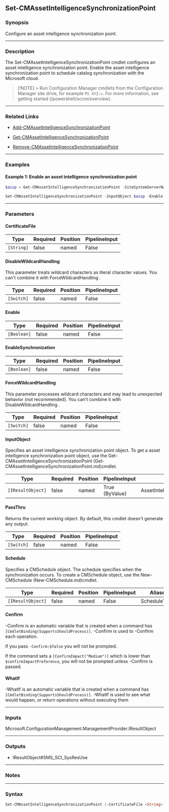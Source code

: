 Set-CMAssetIntelligenceSynchronizationPoint
-------------------------------------------




### Synopsis
Configure an asset intelligence synchronization point.



---


### Description

The Set-CMAssetIntelligenceSynchronizationPoint cmdlet configures an asset intelligence synchronization point. Enable the asset intelligence synchronization point to schedule catalog synchronization with the Microsoft cloud.



> [!NOTE] > Run Configuration Manager cmdlets from the Configuration Manager site drive, for example `PS XYZ:>`. For more information, see getting started (/powershell/sccm/overview).



---


### Related Links
* [Add-CMAssetIntelligenceSynchronizationPoint](Add-CMAssetIntelligenceSynchronizationPoint)



* [Get-CMAssetIntelligenceSynchronizationPoint](Get-CMAssetIntelligenceSynchronizationPoint)



* [Remove-CMAssetIntelligenceSynchronizationPoint](Remove-CMAssetIntelligenceSynchronizationPoint)





---


### Examples
#### Example 1: Enable an asset intelligence synchronization point
```PowerShell
$aisp = Get-CMAssetIntelligenceSynchronizationPoint -SiteSystemServerName "CMDIV-WEST04.CORP.CONTOSO.COM"

Set-CMAssetIntelligenceSynchronizationPoint -InputObject $aisp -Enable $True
```



---


### Parameters
#### **CertificateFile**








|Type      |Required|Position|PipelineInput|
|----------|--------|--------|-------------|
|`[String]`|false   |named   |False        |



#### **DisableWildcardHandling**

This parameter treats wildcard characters as literal character values. You can't combine it with ForceWildcardHandling .






|Type      |Required|Position|PipelineInput|
|----------|--------|--------|-------------|
|`[Switch]`|false   |named   |False        |



#### **Enable**








|Type       |Required|Position|PipelineInput|
|-----------|--------|--------|-------------|
|`[Boolean]`|false   |named   |False        |



#### **EnableSynchronization**








|Type       |Required|Position|PipelineInput|
|-----------|--------|--------|-------------|
|`[Boolean]`|false   |named   |False        |



#### **ForceWildcardHandling**

This parameter processes wildcard characters and may lead to unexpected behavior (not recommended). You can't combine it with DisableWildcardHandling .






|Type      |Required|Position|PipelineInput|
|----------|--------|--------|-------------|
|`[Switch]`|false   |named   |False        |



#### **InputObject**

Specifies an asset intelligence synchronization point object. To get a asset intelligence synchronization point object, use the Get-CMAssetIntelligenceSynchronizationPoint (Get-CMAssetIntelligenceSynchronizationPoint.md)cmdlet.






|Type             |Required|Position|PipelineInput |Aliases                            |
|-----------------|--------|--------|--------------|-----------------------------------|
|`[IResultObject]`|false   |named   |True (ByValue)|AssetIntelligenceUpdateServicePoint|



#### **PassThru**

Returns the current working object. By default, this cmdlet doesn't generate any output.






|Type      |Required|Position|PipelineInput|
|----------|--------|--------|-------------|
|`[Switch]`|false   |named   |False        |



#### **Schedule**

Specifies a CMSchedule object. The schedule specifies when the synchronization occurs. To create a CMSchedule object, use the New-CMSchedule (New-CMSchedule.md)cmdlet.






|Type             |Required|Position|PipelineInput|Aliases      |
|-----------------|--------|--------|-------------|-------------|
|`[IResultObject]`|false   |named   |False        |ScheduleToken|



#### **Confirm**
-Confirm is an automatic variable that is created when a command has ```[CmdletBinding(SupportsShouldProcess)]```.
-Confirm is used to -Confirm each operation.

If you pass ```-Confirm:$false``` you will not be prompted.


If the command sets a ```[ConfirmImpact("Medium")]``` which is lower than ```$confirmImpactPreference```, you will not be prompted unless -Confirm is passed.

#### **WhatIf**
-WhatIf is an automatic variable that is created when a command has ```[CmdletBinding(SupportsShouldProcess)]```.
-WhatIf is used to see what would happen, or return operations without executing them


---


### Inputs
Microsoft.ConfigurationManagement.ManagementProvider.IResultObject





---


### Outputs
* IResultObject#SMS_SCI_SysResUse






---


### Notes




---


### Syntax
```PowerShell
Set-CMAssetIntelligenceSynchronizationPoint [-CertificateFile <String>] [-DisableWildcardHandling] [-Enable <Boolean>] [-EnableSynchronization <Boolean>] [-ForceWildcardHandling] [-InputObject <IResultObject>] [-PassThru] [-Schedule <IResultObject>] [-Confirm] [-WhatIf] [<CommonParameters>]
```

